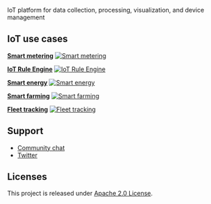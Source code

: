  IoT platform for data collection, processing, visualization, and device management


## IoT use cases

[**Smart metering**](https://coinofthings.org/)
[![Smart metering](https://user-images.githubusercontent.com/8308069/31455788-6888a948-aec1-11e7-9819-410e0ba785e0.gif "Smart metering")](https://coinofthings.org/)

[**IoT Rule Engine**](https://coinofthings.org/)
[![IoT Rule Engine](https://thingsboard.io/images/demo/send-email-rule-chain.gif "IoT Rule Engine")](https://coinofthings.org/)

[**Smart energy**](https://coinofthings.org/)
[![Smart energy](https://cloud.githubusercontent.com/assets/8308069/24495682/aebd45d0-153e-11e7-8de4-7360ed5b41ae.gif "Smart energy")](https://coinofthings.org/)

[**Smart farming**](https://coinofthings.org/)
[![Smart farming](https://cloud.githubusercontent.com/assets/8308069/24496824/10dc1144-1542-11e7-8aa1-5d3a281d5a1a.gif "Smart farming")](https://coinofthings.org/)

[**Fleet tracking**](https://coinofthings.org/)
[![Fleet tracking](https://cloud.githubusercontent.com/assets/8308069/24497169/3a1a61e0-1543-11e7-8d55-3c8a13f35634.gif "Fleet tracking")](https://coinofthings.org/                   )



## Support

 - [Community chat](https://discord.gg/HgVaxWdP)
 - [Twitter](https://twitter.com/coinofthings)

## Licenses

This project is released under [Apache 2.0 License](./LICENSE).
